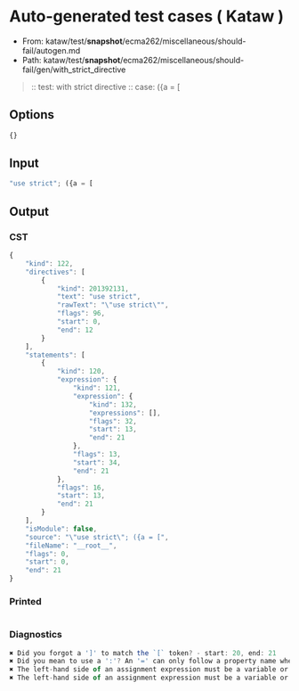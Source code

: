# Auto-generated test cases ( Kataw )
- From: kataw/test/__snapshot__/ecma262/miscellaneous/should-fail/autogen.md
- Path: kataw/test/__snapshot__/ecma262/miscellaneous/should-fail/gen/with_strict_directive
> :: test: with strict directive
> :: case: ({a = [
## Options

`````js
{}
`````
## Input

`````js
"use strict"; ({a = [
`````
## Output

### CST

```javascript
{
    "kind": 122,
    "directives": [
        {
            "kind": 201392131,
            "text": "use strict",
            "rawText": "\"use strict\"",
            "flags": 96,
            "start": 0,
            "end": 12
        }
    ],
    "statements": [
        {
            "kind": 120,
            "expression": {
                "kind": 121,
                "expression": {
                    "kind": 132,
                    "expressions": [],
                    "flags": 32,
                    "start": 13,
                    "end": 21
                },
                "flags": 13,
                "start": 34,
                "end": 21
            },
            "flags": 16,
            "start": 13,
            "end": 21
        }
    ],
    "isModule": false,
    "source": "\"use strict\"; ({a = [",
    "fileName": "__root__",
    "flags": 0,
    "start": 0,
    "end": 21
}
```

### Printed

```javascript

```

### Diagnostics

```javascript
✖ Did you forgot a ']' to match the `[` token? - start: 20, end: 21
✖ Did you mean to use a ':'? An '=' can only follow a property name when the containing object literal is part of a destructuring - start: 21, end: 21
✖ The left-hand side of an assignment expression must be a variable or a property access - start: 21, end: 21
✖ The left-hand side of an assignment expression must be a variable or a property access - start: 21, end: 21

```

